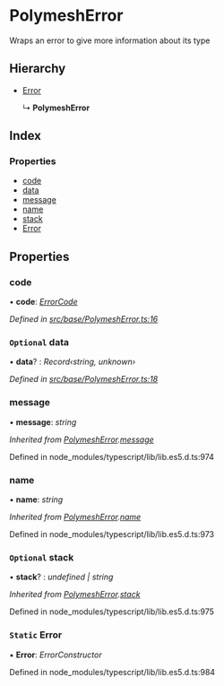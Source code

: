 # PolymeshError

Wraps an error to give more information about its type

## Hierarchy

* [Error](polymesherror.md#static-error)

  ↳ **PolymeshError**

## Index

### Properties

* [code](polymesherror.md#code)
* [data](polymesherror.md#optional-data)
* [message](polymesherror.md#message)
* [name](polymesherror.md#name)
* [stack](polymesherror.md#optional-stack)
* [Error](polymesherror.md#static-error)

## Properties

### code

• **code**: [_ErrorCode_](../enums/errorcode.md)

_Defined in_ [_src/base/PolymeshError.ts:16_](https://github.com/PolymathNetwork/polymesh-sdk/blob/56921667/src/base/PolymeshError.ts#L16)

### `Optional` data

• **data**? : _Record‹string, unknown›_

_Defined in_ [_src/base/PolymeshError.ts:18_](https://github.com/PolymathNetwork/polymesh-sdk/blob/56921667/src/base/PolymeshError.ts#L18)

### message

• **message**: _string_

_Inherited from_ [_PolymeshError_](polymesherror.md)_._[_message_](polymesherror.md#message)

Defined in node\_modules/typescript/lib/lib.es5.d.ts:974

### name

• **name**: _string_

_Inherited from_ [_PolymeshError_](polymesherror.md)_._[_name_](polymesherror.md#name)

Defined in node\_modules/typescript/lib/lib.es5.d.ts:973

### `Optional` stack

• **stack**? : _undefined \| string_

_Inherited from_ [_PolymeshError_](polymesherror.md)_._[_stack_](polymesherror.md#optional-stack)

Defined in node\_modules/typescript/lib/lib.es5.d.ts:975

### `Static` Error

▪ **Error**: _ErrorConstructor_

Defined in node\_modules/typescript/lib/lib.es5.d.ts:984

